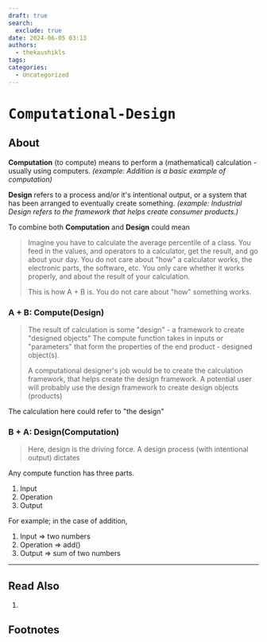 ```yaml
---
draft: true
search:
  exclude: true
date: 2024-06-05 03:13
authors:
  - thekaushikls
tags: 
categories:
  - Uncategorized
---
```

<!-- more -->
# <kbd> Computational-Design </kbd>
## About

**Computation** (to compute) means to perform a (mathematical) calculation - usually using computers. *(example: Addition is a basic example of computation)*

**Design** refers to a process and/or it's intentional output, or a system that has been arranged to eventually create something. *(example: Industrial Design refers to the framework that helps create consumer products.)*

To combine both **Computation** and **Design** could mean 


>	Imagine you have to calculate the average percentile of a class. You feed in the values, and operators to a calculator, get the result, and go about your day.
>	You do not care about "how" a calculator works, the electronic parts, the software, etc. You only care whether it works properly, and about the result of your calculation.
>	
>	This is how A + B is. You do not care about "how" something works. 


### A + B: Compute(Design)

>	The result of calculation is some "design" - a framework to create "designed objects"
>	The compute function takes in inputs or "parameters" that form the properties of the end product - designed object(s).
>	
>	A computational designer's job would be to create the calculation framework, that helps create the design framework. A potential user will probably use the design framework to create design objects (products)

The calculation here could refer to "the design" 

### B + A: Design(Computation)

>	Here, design is the driving force. A design process (with intentional output) dictates




Any compute function has three parts.
1. Input
2. Operation
3. Output

For example; in the case of addition,
1. Input => two numbers
2. Operation => add()
3. Output => sum of two numbers

---
## Read Also
1. 

## Footnotes
